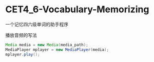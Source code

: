 # CET4_6-Vocabulary-Memorizing
一个记忆四六级单词的助手程序</br>

播放音频的写法
```java
Media media = new Media(media_path);
MediaPlayer mplayer = new MediaPlayer(media);
mplayer.play();
```
